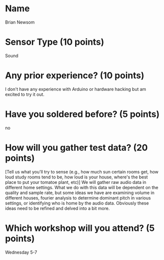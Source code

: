 # Name
Brian Newsom

# Sensor Type (10 points)
Sound

# Any prior experience? (10 points)
I don't have any experience with Arduino or hardware hacking but am excited to try it out.

# Have you soldered before? (5 points)
no

# How will you gather test data? (20 points)
[Tell us what you'll try to sense (e.g., how much sun certain rooms get, how loud study rooms tend to be, how loud is your house, where's the best place to put your tomatoe plant, etc)]
We will gather raw audio data in different home settings.  What we do with this data will be dependent on the quality and sample rate, but some ideas we have are examining volume in different houses, fourier analysis to determine dominant pitch in various settings, or identifying who is home by the audio data.  Obviously these ideas need to be refined and delved into a bit more.

# Which workshop will you attend? (5 points)
Wednesday 5-7
